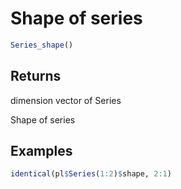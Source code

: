 # Shape of series

```r
Series_shape()
```

## Returns

dimension vector of Series

Shape of series

## Examples

```r
identical(pl$Series(1:2)$shape, 2:1)
```